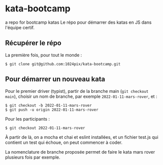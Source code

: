 # kata-bootcamp
a repo for bootcamp katas
Le répo pour démarrer des katas en JS dans l'équipe certif.

## Récupérer le répo


La première fois, pour tout le monde :

```
$ git clone git@github.com:1024pix/kata-bootcamp.git
```

## Pour démarrer un nouveau kata

Pour le premier driver (typist), partir de la branche main (`git checkout
main`), choisir un nom de branche, par exemple `2022-01-11-mars-rover`, et :

```
$ git checkout -b 2022-01-11-mars-rover
$ git push -u origin 2022-01-11-mars-rover
```

Pour les participants :

```
$ git checkout 2022-01-11-mars-rover
```

À partir de là, on a mocha et chai et eslint installées, et un fichier test.js
qui contient un test qui échoue, on peut commencer à coder.

La nomenclature de branche proposée permet de faire le kata mars rover
plusieurs fois par exemple.

